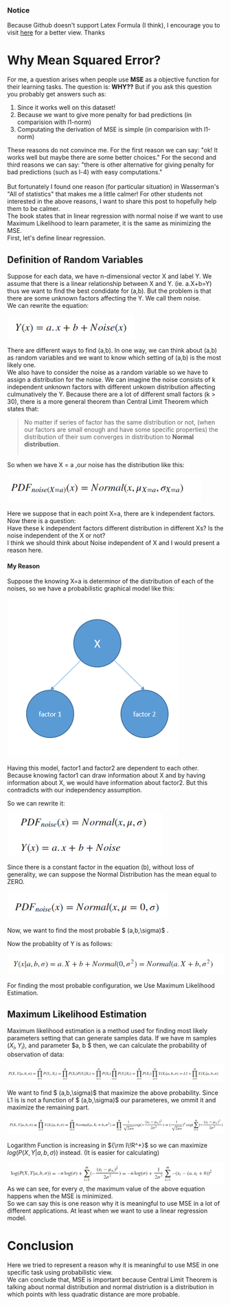 ### Notice
Because Github doesn't support Latex Formula (I think), I encourage you to visit [here](https://alimorty.github.io//posts/2018-10-30-Why-Mean-Squared-Error/) for a better view. Thanks <br>
# Why Mean Squared Error? 
For me, a question arises when people use **MSE** as a objective function for their learning tasks. The question is: **WHY??** But if you ask this question you probably get answers such as: 
1. Since it works well on this dataset!
2. Because we want to give more penalty for bad predictions (in comparision with l1-norm)
3. Computating the derivation of MSE is simple (in comparision with l1-norm) <br>

These reasons do not convince me. For the first reason we can say: "ok! It works well but maybe there are some better choices." For the second and third reasons we can say: "there is other alternative for giving penalty for bad predictions (such as l-4) with easy computations."<br> <br>
But fortunately I found one reason (for particular situation) in Wasserman's "All of statistics" that makes me a little calmer! For other students not interested in the above reasons, I want to share this post to hopefully help them to be calmer. <br>
The book states that in linear regression with normal noise if we want to use Maximum Likelihood to learn parameter, it is the same as minimizing the MSE. <br>
First, let's define linear regression.<br>


## Definition of Random Variables
Suppose for each data, we have n-dimensional vector X and label Y. We assume that there is a linear relationship between X and Y. (ie. a.X+b=Y) thus we want to find the best condidate for (a,b). But the problem is that there are some unknown factors affecting the Y. We call them noise. <br>
We can rewrite the equation:
 
![f](./1.bmp)



There are different ways to find (a,b). In one way, we can think about (a,b) as random variables and we want to know which setting of (a,b) is the most likely one.<br>
We also have to consider the noise as a random variable so we have to assign a distribution for the noise. We can imagine the noise consists of k independent unknown factors with different unkown distribution affecting culmunatively the Y. Because there are a lot of different small factors (k > 30), there is a more general theorem than Central Limit Theorem which states that:
> No matter if series of factor has the same distribution or not, (when our factors are small enough and have some specific properties) the distribution of their sum converges in distribution to **Normal distribution**. <br> <br> 

So when we have  X = a  ,our noise has the distribution like this: 

![f](./2.bmp)

Here we suppose that in each point X=a, there are k independent factors. Now there is a question: <br>
Have these k independent factors different distribution in different Xs? Is the noise independent of the X or not? <br>
I think we should think about Noise independent of X and I would present a reason here. 

#### My Reason
Suppose the knowing X=a is determinor of the distribution of each of the noises, so we have a probabilistic graphical model like this:

![graphical model](./3.bmp)

Having this model, factor1 and factor2 are dependent to each other. Because knowing factor1 can draw information about X and by having information about X, we would have information about factor2. But this contradicts with our independency assumption. 

So we can rewrite it: 

![f](./4.bmp)

Since there is a constant factor in the equation (b), without loss of generality, we can suppose the Normal Distribution has the mean equal to ZERO. 

![f](./5.bmp)

Now, we want to find the most probable $ (a,b,\sigma)$ . 

Now the probablity of Y is as follows:

![f](./6.bmp)

For finding the most probable configuration, we Use Maximum Likelihood Estimation. 

## Maximum Likelihood Estimation
Maximum likelihood estimation is a method used for finding most likely parameters setting that can generate samples data. If we have m samples $(X_i, Y_i)$, and parameter $a, b $ then, we can calculate the probability of observation of data: 

![f](./7.bmp)

We want to find $ (a,b,\sigma)$ that maximize the above probability. Since L1 is is not a function of $ (a,b,\sigma)$  our parameteres, we ommit it and maximize the remaining part.

![f](./8.bmp)

Logarithm Function is increasing in ${\rm I\!R^+}$ so we can maximize $log( P (X,Y|a,b, \sigma))$ instead. (It is easier for calculating)

![f](./9.bmp)
As we can see, for every $\sigma$, the maximum value of the above equation happens when the MSE is minimized. <br>
So we can say this is one reason why it is meaningful to use MSE in a lot of different applications. At least when we want to use a linear regression model.

# Conclusion
Here we tried to represent a reason why it is meaningful to use MSE in one specific task using probabilistic view. <br>
We can conclude that, MSE is important because Central Limit Theorem is talking about normal distribution and normal distriution is a distribution in which points with less quadratic distance are more probable. <br>
